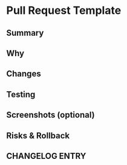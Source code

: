 # Pull Request Template

## Summary

<!-- Brief description of the changes in this PR -->

## Why

<!-- Explanation of why these changes are needed -->

## Changes

<!--
- List of key changes
- Reference files that were modified
-->

## Testing

<!--
- Commands to run
- Manual steps to verify
-->

## Screenshots (optional)

<!-- If UI changes were made, include screenshots -->

## Risks & Rollback

<!-- Any potential risks or how to rollback -->

## CHANGELOG ENTRY

<!-- Paste the entry for docs/AI_CHANGELOG.md -->